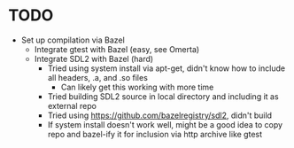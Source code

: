 # TODO
- Set up compilation via Bazel
    - Integrate gtest with Bazel (easy, see Omerta)
    - Integrate SDL2 with Bazel (hard)
        - Tried using system install via apt-get, didn't know how to include all headers, .a, and .so files
            - Can likely get this working with more time
        - Tried building SDL2 source in local directory and including it as external repo
        - Tried using https://github.com/bazelregistry/sdl2, didn't build
        - If system install doesn't work well, might be a good idea to copy repo and bazel-ify it for inclusion via http archive like gtest
